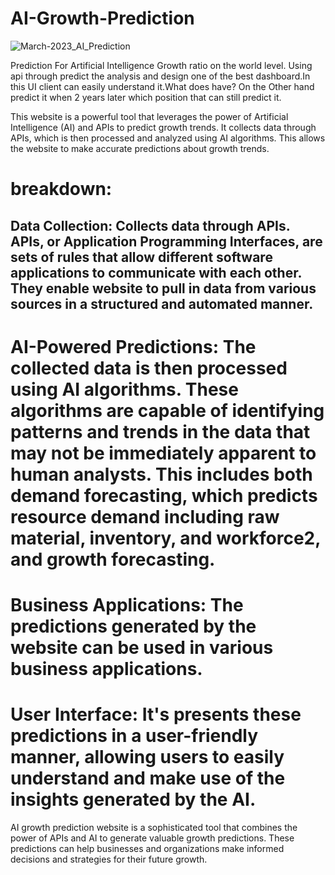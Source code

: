 # AI-Growth-Prediction
![March-2023_AI_Prediction](https://github.com/Naumaan777/AI-Growth-Prediction/assets/115418662/227e71d6-7e00-45e9-973c-13ec1887a803)

Prediction For Artificial Intelligence Growth ratio on the world level. Using api through predict the analysis and design one of the best dashboard.In this UI client can easily understand it.What does have? On the Other hand predict it when 2 years later which position that can still predict it.


This website is a powerful tool that leverages the power of Artificial Intelligence (AI) and APIs to predict growth trends. It collects data through APIs, which is then processed and analyzed using AI algorithms. This allows the website to make accurate predictions about growth trends.

# breakdown:

## Data Collection: Collects data through APIs. APIs, or Application Programming Interfaces, are sets of rules that allow different software applications to communicate with each other. They enable website to pull in data from various sources in a structured and automated manner.

# AI-Powered Predictions: The collected data is then processed using AI algorithms. These algorithms are capable of identifying patterns and trends in the data that may not be immediately apparent to human analysts. This includes both demand forecasting, which predicts resource demand including raw material, inventory, and workforce2, and growth forecasting.

# Business Applications: The predictions generated by the website can be used in various business applications.

# User Interface: It's presents these predictions in a user-friendly manner, allowing users to easily understand and make use of the insights generated by the AI.

AI growth prediction website is a sophisticated tool that combines the power of APIs and AI to generate valuable growth predictions. These predictions can help businesses and organizations make informed decisions and strategies for their future growth.
